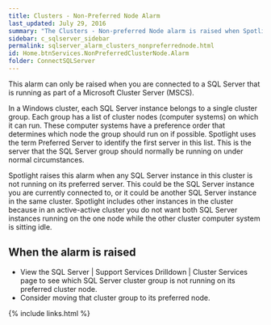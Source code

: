 ```yaml
---
title: Clusters - Non-Preferred Node Alarm
last_updated: July 29, 2016
summary: "The Clusters - Non-preferred Node alarm is raised when Spotlight detects that SQL Server is running on a Windows cluster, and at least one SQL Server instance is not running on its preferred cluster node."
sidebar: c_sqlserver_sidebar
permalink: sqlserver_alarm_clusters_nonpreferrednode.html
id: Home.btnServices.NonPreferredClusterNode.Alarm
folder: ConnectSQLServer
---
```



This alarm can only be raised when you are connected to a SQL Server that is running as part of a Microsoft Cluster Server (MSCS).

In a Windows cluster, each SQL Server instance belongs to a single cluster group. Each group has a list of cluster nodes (computer systems) on which it can run. These computer systems have a preference order that determines which node the group should run on if possible. Spotlight uses the term Preferred Server to identify the first server in this list. This is the server that the SQL Server group should normally be running on under normal circumstances.

Spotlight raises this alarm when any SQL Server instance in this cluster is not running on its preferred server. This could be the SQL Server instance you are currently connected to, or it could be another SQL Server instance in the same cluster. Spotlight includes other instances in the cluster because in an active-active cluster you do not want both SQL Server instances running on the one node while the other cluster computer system is sitting idle.

## When the alarm is raised

* View the SQL Server \| Support Services Drilldown \| Cluster Services page to see which SQL Server cluster group is not running on its preferred cluster node.
* Consider moving that cluster group to its preferred node.

{% include links.html %}

